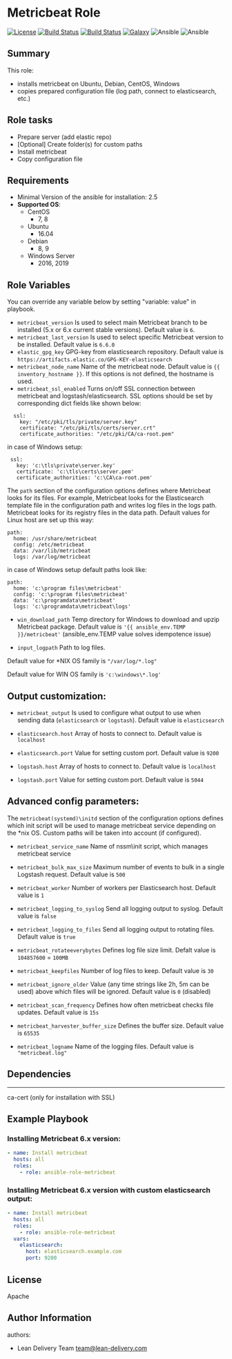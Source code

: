 Metricbeat Role
=========
[![License](https://img.shields.io/badge/license-Apache-green.svg?style=flat)](https://raw.githubusercontent.com/lean-delivery/ansible-role-metricbeat/master/LICENSE)
[![Build Status](https://travis-ci.org/lean-delivery/ansible-role-metricbeat.svg?branch=master)](https://travis-ci.org/lean-delivery/ansible-role-metricbeat)
[![Build Status](https://gitlab.com/lean-delivery/ansible-role-metricbeat/badges/master/pipeline.svg)](https://gitlab.com/lean-delivery/ansible-role-metricbeat/pipelines)
[![Galaxy](https://img.shields.io/badge/galaxy-lean__delivery.metricbeat-blue.svg)](https://galaxy.ansible.com/lean_delivery/metricbeat)
![Ansible](https://img.shields.io/ansible/role/d/role_id.svg)
![Ansible](https://img.shields.io/badge/dynamic/json.svg?label=min_ansible_version&url=https%3A%2F%2Fgalaxy.ansible.com%2Fapi%2Fv1%2Froles%2Frole_id%2F&query=$.min_ansible_version)


## Summary


This role:
  - installs metricbeat on Ubuntu, Debian, CentOS, Windows
  - copies prepared configuration file (log path, connect to elasticsearch, etc.)




Role tasks
------------


- Prepare server (add elastic repo)
- [Optional] Create folder(s) for custom paths
- Install metricbeat
- Copy configuration file

Requirements
------------

- Minimal Version of the ansible for installation: 2.5
 - **Supported OS**:
   - CentOS
     - 7, 8
   - Ubuntu
     - 16.04
   - Debian
     - 8, 9
   - Windows Server
     - 2016, 2019

Role Variables
--------------

You can override any variable below by setting "variable: value" in playbook.


- `metricbeat_version`
Is used to select main Metricbeat branch to be installed (5.x or 6.x current stable versions). Default value is `6`.
- `metricbeat_last_version`
Is used to select specific Metricbeat version to be installed. Default value is `6.6.0`
- `elastic_gpg_key`
GPG-key from elasticsearch repository. Default value is `https://artifacts.elastic.co/GPG-KEY-elasticsearch`
- `metricbeat_node_name`
Name of the metricbeat node. Default value is `{{ inventory_hostname }}`. If this options is not defined, the hostname is used.
- `metricbeat_ssl_enabled`
Turns on/off SSL connection between metricbeat and logstash/elasticsearch. SSL options should be set by corresponding dict fields like shown below:
```
  ssl:
    key: "/etc/pki/tls/private/server.key"
    certificate: "/etc/pki/tls/certs/server.crt"
    certificate_authorities: "/etc/pki/CA/ca-root.pem"
```
 in case of Windows setup:   
 ```
  ssl:
    key: 'c:\tls\private\server.key'
    certificate: 'c:\tls\certs\server.pem'
    certificate_authorities: 'c:\CA\ca-root.pem'
```


The `path` section of the configuration options defines where Metricbeat looks for its files. For example, Metricbeat looks for the Elasticsearch template file in the configuration path and writes log files in the logs path. Metricbeat looks for its registry files in the data path. Default values for Linux host are set up this way:
```
path:
  home: /usr/share/metricbeat
  config: /etc/metricbeat
  data: /var/lib/metricbeat
  logs: /var/log/metricbeat
```
in case of Windows setup default paths look like:
```
path:
  home: 'c:\program files\metricbeat'
  config: 'c:\program files\metricbeat'
  data: 'c:\programdata\metricbeat'
  logs: 'c:\programdata\metricbeat\logs'
```
- `win_download_path`
Temp directory for Windows to download and upzip Metricbeat package. Default value is `'{{ ansible_env.TEMP }}/metricbeat'` (ansible_env.TEMP value solves idempotence issue)


- `input_logpath` 
Path to log files. 

Default value for *NIX OS family is `"/var/log/*.log"`

Default value for WIN OS family is `'c:\windows\*.log'`


## Output customization:
- `metricbeat_output`
Is used to configure what output to use when sending data (`elasticsearch` or `logstash`). Default value is `elasticsearch`


- `elasticsearch.host`
Array of hosts to connect to. Default value is `localhost`
- `elasticsearch.port`
Value for setting custom port. Default value is `9200`


- `logstash.host`
Array of hosts to connect to. Default value is `localhost`
- `logstash.port`
Value for setting custom port. Default value is `5044`


## Advanced config parameters:


The `metricbeat(systemd)\initd` section of the configuration  options defines which init script will be used to manage metricbeat service depending on the *nix OS. Custom paths will be taken into account (if configured).
- `metricbeat_service_name`
Name of nssm\init script, which manages metricbeat service


- `metricbeat_bulk_max_size`
Maximum number of events to bulk in a single Logstash request. Default value is `500`
- `metricbeat_worker`
Number of workers per Elasticsearch host. Default value is `1`
- `metricbeat_logging_to_syslog`
Send all logging output to syslog. Default value is `false`
- `metricbeat_logging_to_files`
Send all logging output to rotating files. Default value is `true`
- `metricbeat_rotateeverybytes`
Defines log file size limit. Defalt value is `104857600` = `100MB`
- `metricbeat_keepfiles`
Number of log files to keep. Default value is `30`
- `metricbeat_ignore_older`
Value (any time strings like 2h, 5m can be used) above which files will be ignored. Default value is `0` (disabled)
- `metricbeat_scan_frequency`
Defines how often metricbeat checks file updates. Default value is `15s`
- `metricbeat_harvester_buffer_size`
Defines the buffer size. Default value is `65535`
- `metricbeat_logname`
Name of the logging files. Default value is `"metricbeat.log"`


## Dependencies
------------


ca-cert (only for installation with SSL)


Example Playbook
----------------


### Installing Metricbeat 6.x version:


```yaml
- name: Install metricbeat
  hosts: all
  roles:
    - role: ansible-role-metricbeat
```
### Installing Metricbeat 6.x version with custom elasticsearch output:


```yaml
- name: Install metricbeat
  hosts: all
  roles:
    - role: ansible-role-metricbeat
  vars:
    elasticsearch:
      host: elasticsearch.example.com
      port: 9200
```


License
-------
Apache


Author Information
------------------


authors:
  - Lean Delivery Team <team@lean-delivery.com>
